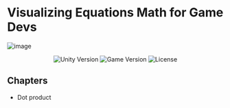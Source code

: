 # Visualizing Equations Math for Game Devs
![image](https://github.com/CreatNatoy/Visualizing-Equations-Math-for-Game-Devs/assets/76531899/3e4f282c-05f7-4296-90e8-2a3f9da23076)

<p align="center">
    <img src="https://img.shields.io/badge/Engine-2021.3.11f1-blueviolet" alt="Unity Version">
    <img src="https://img.shields.io/badge/Version-0.1-blue" alt="Game Version">
    <img src="https://img.shields.io/badge/License-None-success" alt="License">
</p>

## Chapters
* Dot product
